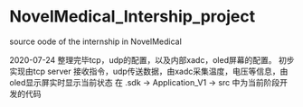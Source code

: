 # NovelMedical_Intership_project
source oode of the internship in NovelMedical


2020-07-24    整理完毕tcp，udp的配置，以及内部xadc，oled屏幕的配置。
              初步实现由tcp server 接收指令，udp传送数据，由xadc采集温度，电压等信息，由oled显示屏实时显示当前状态
              在 .sdk -> Application_V1 -> src 中为当前阶段开发的代码
